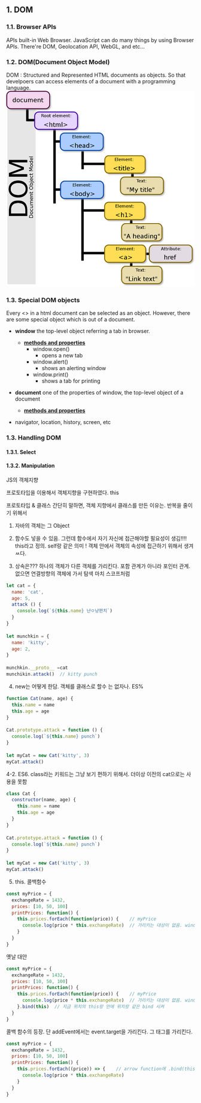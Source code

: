 ## 1. DOM
### 1.1. Browser APIs
APIs built-in Web Browser. JavaScript can do many things by using Browser APIs. There're DOM, Geolocation API, WebGL, and etc...

### 1.2. DOM(Document Object Model)
DOM
: Structured and Represented HTML documents as objects. So that develpoers can access elements of a document with a programming language.
![DOM](./images/DOM.png)

### 1.3. Special DOM objects
Every <> in a html document can be selected as an object.
However, there are some special object which is out of a document.
* **window**
  the top-level object referring a tab in browser.
  * **[methods and properties](https://www.w3schools.com/jsref/obj_window.asp)**
    * window.open()
      * opens a new tab
    * window.alert()
      * shows an alerting window
    * window.print()
      * shows a tab for printing

* **document**
  one of the properties of window, the top-level object of a document
  * **[methods and properties](https://www.w3schools.com/js/js_htmldom_document.asp)**

* navigator, location, history, screen, etc

### 1.3. Handling DOM

#### 1.3.1. Select
#### 1.3.2. Manipulation



JS의 객체지향

프로토타입을 이용해서 객체지향을 구현하였다. 
this

프로토타입 & 클래스
간단히 말하면, 객체 지향에서 클래스를 만든 이유는.  반복을 줄이기 위해서

1. 자바의 객체는 그 Object
2. 함수도 넣을 수 있음.
   그런데 함수에서 자기 자신에 접근해야할 필요성이 생김!!!! this라고 정의. self랑 같은 의미
    ! 객체 안에서 객체의 속성에 접근하기 위해서 생겨ㅆ다.

3. 상속은???
  하나의 객체가 다른 객체를 가리킨다. 포함 관계가 아니라 포인터 관계. 없으면 연결방향의 객체에 가서 탐색 마치 스코프처럼
```javascript
let cat = {
  name: 'cat',
  age: 5,
  attack () {
    console.log(`${this.name} 냔ㅇ냥편치`)
  }
}

let munchkin = {
  name: 'kitty',
  age: 2,
}

munchkin.__proto__ =cat
munchikin.attack()  // kitty punch
```

4. new는 어떻게 한담. 객체를 클래스로 할수 는 없자나. ES%
```javascript
function Cat(name, age) {
  this.name = name
  this.age = age
}

Cat.prototype.attack = function () {
  console.log(`${this.name} punch`)
}

let myCat = new Cat('kitty', 3)
myCat.attack()
```

4-2. ES6. class라는 키워드는 그냥 보기 편하기 위해서. 더이상 이전의 cat으로는 사용을 못함
```javascript
class Cat {
  constructor(name, age) {
    this.name = name
    this.age = age
  }
}

Cat.prototype.attack = function () {
  console.log(`${this.name} punch`)
}

let myCat = new Cat('kitty', 3)
myCat.attack()
```

5. this. 콜백함수
```javascript
const myPrice = {
  exchangeRate = 1432,
  prices: [10, 50, 100]
  printPrices: function() {
    this.prices.forEach(function(price)) {    // myPrice
      console.log(price * this.exchangeRate)  // 가리키는 대상이 없음. window를 가리킴
    }
  }
}
```
옛날 대안
```javascript
const myPrice = {
  exchangeRate = 1432,
  prices: [10, 50, 100]
  printPrices: function() {
    this.prices.forEach(function(price)) {    // myPrice
      console.log(price * this.exchangeRate)  // 가리키는 대상이 없음. window를 가리킴
    }.bind(this)  // 지금 위치의 this랑 안에 위치랑 같은 bind 시켜
  }
}
```
콜백 함수의 등장. 단 addEvent에서는 event.target을 가리킨다. 그 태그를 가리킨다.
```javascript
const myPrice = {
  exchangeRate = 1432,
  prices: [10, 50, 100]
  printPrices: function() {
    this.prices.forEach((price)) => {    // arrow function에 .bind(this)가 내포되어있다.
      console.log(price * this.exchangeRate) 
    }
  }
}
```